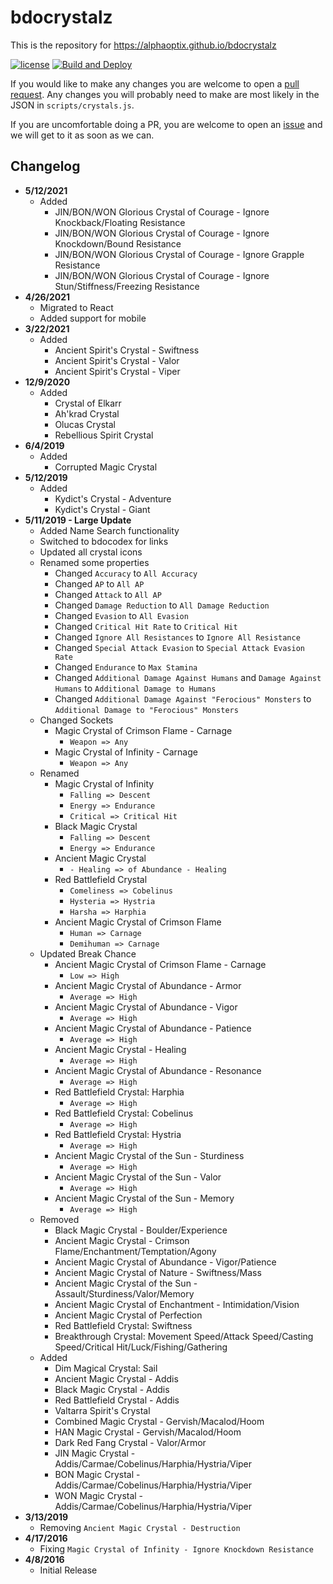 bdocrystalz
=====
This is the repository for https://alphaoptix.github.io/bdocrystalz

[![license](https://img.shields.io/github/license/alphaoptix/bdocrystalz.svg)](https://github.com/alphaoptix/bdocrystalz/blob/main/LICENSE)
[![Build and Deploy](https://github.com/AlphaOptix/bdocrystalz/actions/workflows/main.yml/badge.svg?branch=master)](https://github.com/AlphaOptix/bdocrystalz/actions/workflows/main.yml)

If you would like to make any changes you are welcome to open a [pull request](https://github.com/AlphaOptix/bdocrystalz/pulls). Any changes you will probably need to make are most likely in the JSON in `scripts/crystals.js`.

If you are uncomfortable doing a PR, you are welcome to open an [issue](https://github.com/AlphaOptix/bdocrystalz/issues) and we will get to it as soon as we can. 

## Changelog
- **5/12/2021**
  - Added
    - JIN/BON/WON Glorious Crystal of Courage - Ignore Knockback/Floating Resistance
    - JIN/BON/WON Glorious Crystal of Courage - Ignore Knockdown/Bound Resistance
    - JIN/BON/WON Glorious Crystal of Courage - Ignore Grapple Resistance
    - JIN/BON/WON Glorious Crystal of Courage - Ignore Stun/Stiffness/Freezing Resistance
- **4/26/2021**
    - Migrated to React
    - Added support for mobile
- **3/22/2021**
  - Added
    - Ancient Spirit's Crystal - Swiftness
    - Ancient Spirit's Crystal - Valor
    - Ancient Spirit's Crystal - Viper
- **12/9/2020**
  - Added
    - Crystal of Elkarr
    - Ah'krad Crystal
    - Olucas Crystal
    - Rebellious Spirit Crystal
- **6/4/2019**
  - Added
    - Corrupted Magic Crystal
- **5/12/2019**
  - Added
    - Kydict's Crystal - Adventure
    - Kydict's Crystal - Giant
- **5/11/2019 - Large Update**
  - Added Name Search functionality 
  - Switched to bdocodex for links
  - Updated all crystal icons
  - Renamed some properties
    - Changed `Accuracy` to `All Accuracy`
    - Changed `AP` to `All AP`
    - Changed `Attack` to `All AP`
    - Changed `Damage Reduction` to `All Damage Reduction`
    - Changed `Evasion` to `All Evasion`
    - Changed `Critical Hit Rate` to `Critical Hit`
    - Changed `Ignore All Resistances` to `Ignore All Resistance`
    - Changed `Special Attack Evasion` to `Special Attack Evasion Rate`
    - Changed `Endurance` to `Max Stamina`
    - Changed `Additional Damage Against Humans` and `Damage Against Humans` to `Additional Damage to Humans` 
    - Changed `Additional Damage Against "Ferocious" Monsters` to `Additional Damage to "Ferocious" Monsters`
  - Changed Sockets
    - Magic Crystal of Crimson Flame - Carnage
      - `Weapon => Any`
    - Magic Crystal of Infinity - Carnage
      - `Weapon => Any`
  - Renamed
    - Magic Crystal of Infinity
      - `Falling => Descent`
      - `Energy => Endurance`
      - `Critical => Critical Hit`
    - Black Magic Crystal
      - `Falling => Descent`
      - `Energy => Endurance`
    - Ancient Magic Crystal
      - `- Healing => of Abundance - Healing`
    - Red Battlefield Crystal
      - `Comeliness => Cobelinus`
      - `Hysteria => Hystria`
      - `Harsha => Harphia`
    - Ancient Magic Crystal of Crimson Flame
      - `Human => Carnage`
      - `Demihuman => Carnage`
  - Updated Break Chance
    - Ancient Magic Crystal of Crimson Flame - Carnage
      - `Low => High`
    - Ancient Magic Crystal of Abundance - Armor
      - `Average => High`
    - Ancient Magic Crystal of Abundance - Vigor
      - `Average => High`
    - Ancient Magic Crystal of Abundance - Patience
      - `Average => High`
    - Ancient Magic Crystal - Healing
      - `Average => High`
    - Ancient Magic Crystal of Abundance - Resonance
      - `Average => High`
    - Red Battlefield Crystal: Harphia
      - `Average => High`
    - Red Battlefield Crystal: Cobelinus
      - `Average => High`
    - Red Battlefield Crystal: Hystria
      - `Average => High`
    - Ancient Magic Crystal of the Sun - Sturdiness
      - `Average => High`
    - Ancient Magic Crystal of the Sun - Valor
      - `Average => High`
    - Ancient Magic Crystal of the Sun - Memory
      - `Average => High`
  - Removed
    - Black Magic Crystal - Boulder/Experience
    - Ancient Magic Crystal - Crimson Flame/Enchantment/Temptation/Agony
    - Ancient Magic Crystal of Abundance - Vigor/Patience
    - Ancient Magic Crystal of Nature - Swiftness/Mass
    - Ancient Magic Crystal of the Sun - Assault/Sturdiness/Valor/Memory
    - Ancient Magic Crystal of Enchantment - Intimidation/Vision
    - Ancient Magic Crystal of Perfection
    - Red Battlefield Crystal: Swiftness
    - Breakthrough Crystal: Movement Speed/Attack Speed/Casting Speed/Critical Hit/Luck/Fishing/Gathering
  - Added
    - Dim Magical Crystal: Sail
    - Ancient Magic Crystal - Addis
    - Black Magic Crystal - Addis
    - Red Battlefield Crystal - Addis
    - Valtarra Spirit's Crystal
    - Combined Magic Crystal - Gervish/Macalod/Hoom
    - HAN Magic Crystal - Gervish/Macalod/Hoom
    - Dark Red Fang Crystal - Valor/Armor
    - JIN Magic Crystal - Addis/Carmae/Cobelinus/Harphia/Hystria/Viper
    - BON Magic Crystal - Addis/Carmae/Cobelinus/Harphia/Hystria/Viper
    - WON Magic Crystal - Addis/Carmae/Cobelinus/Harphia/Hystria/Viper
- **3/13/2019**
  - Removing `Ancient Magic Crystal - Destruction`
- **4/17/2016**
  - Fixing `Magic Crystal of Infinity - Ignore Knockdown Resistance`
- **4/8/2016**
  - Initial Release
